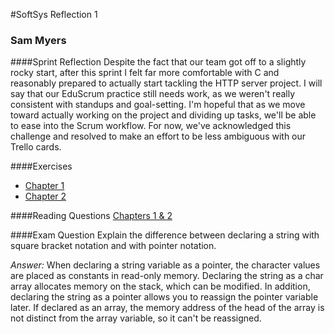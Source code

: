 #SoftSys Reflection 1
### Sam Myers


####Sprint Reflection
Despite the fact that our team got off to a slightly rocky start, after this sprint I felt far more comfortable with C and reasonably prepared to actually start tackling the HTTP server project. I will say that our EduScrum practice still needs work, as we weren't really consistent with standups and goal-setting. I'm hopeful that as we move toward actually working on the project and dividing up tasks, we'll be able to ease into the Scrum workflow. For now, we've acknowledged this challenge and resolved to make an effort to be less ambiguous with our Trello cards. 

####Exercises
* [Chapter 1](../exercises/ex01/ex01.md)
* [Chapter 2](../exercises/ex02/stack.c)

####Reading Questions
[Chapters 1 & 2](../reading_questions/thinkos.md#chapter-1)

####Exam Question
Explain the difference between declaring a string with square bracket notation and with pointer notation.

*Answer:* When declaring a string variable as a pointer, the character values are placed as constants in read-only memory. Declaring the string as a char array allocates memory on the stack, which can be modified. In addition, declaring the string as a pointer allows you to reassign the pointer variable later. If declared as an array, the memory address of the head of the array is not distinct from the array variable, so it can't be reassigned.
